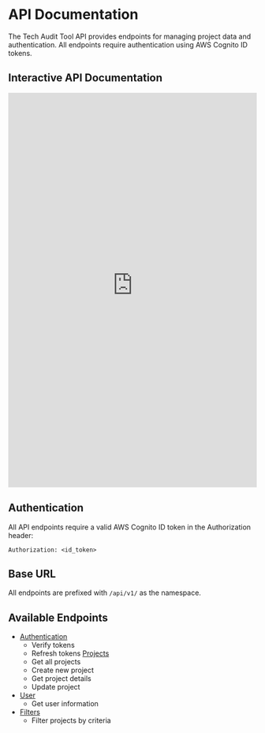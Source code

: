 # API Documentation

The Tech Audit Tool API provides endpoints for managing project data and authentication. All endpoints require authentication using AWS Cognito ID tokens.

## Interactive API Documentation

<iframe src="https://tech-audit-tool-api.sdp-dev.aws.onsdigital.uk/" width="100%" height="800px" frameborder="0"></iframe>


## Authentication

All API endpoints require a valid AWS Cognito ID token in the Authorization header:

```
Authorization: <id_token>
```

## Base URL

All endpoints are prefixed with `/api/v1/` as the namespace.

## Available Endpoints

- [Authentication](endpoints/auth.md)
    - Verify tokens
    - Refresh tokens
[Projects](endpoints/projects.md)
    - Get all projects
    - Create new project
    - Get project details
    - Update project
- [User](endpoints/user.md)
    - Get user information
- [Filters](endpoints/filter.md)
    - Filter projects by criteria